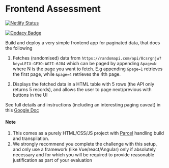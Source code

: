 # Frontend Assessment

[![Netlify Status](https://api.netlify.com/api/v1/badges/326714f1-52fe-4114-8926-6d614eac2246/deploy-status?branch=main)](https://app.netlify.com/sites/delicate-profiterole-b8d0e5/deploys)

[![Codacy Badge](https://app.codacy.com/project/badge/Grade/f2b999f3081f4b088b3199c4bff7f10b)](https://www.codacy.com/gh/cyobiorah/frontend-starter/dashboard?utm_source=github.com&amp;utm_medium=referral&amp;utm_content=cyobiorah/frontend-starter&amp;utm_campaign=Badge_Grade)

Build and deploy a very simple frontend app for paginated data, that does the following

1.  Fetches (randomised) data from `https://randomapi.com/api/8csrgnjw?key=LEIX-GF3O-AG7I-6J84` which can be paged by appending `&page=N` where N is the page you want to fetch. E.g appending `&page=1` retrieves the first page, while `&page=4` retrieves the 4th page.

2.  Displays the fetched data in a HTML table with 5 rows (the API only returns 5 records), and allows the user to page next/previous with buttons in the UI

See full details and instructions (including an interesting paging caveat) in this [Google Doc](https://docs.google.com/document/d/1hGXXPykXqO6b9Z2pm55-2T83AIA39cQ3FQxtbGkoR5Y)

#### Note

1.  This comes as a purely HTML/CSS/JS project with [Parcel](https://parceljs.org/docs/) handling build and transpilation. 
2.  We strongly recommend you complete the challenge with this setup, and only use a framework (like Vue/react/Angular) only if absolutely necessary and for which you will be required to provide reasonable justification as part of your evaluation

